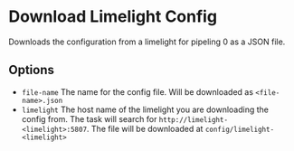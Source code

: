 # Download Limelight Config

Downloads the configuration from a limelight for pipeling 0 as a JSON file.

## Options
- `file-name` The name for the config file. Will be downloaded as `<file-name>.json`
- `limelight` The host name of the limelight you are downloading the config from. The task will search for `http://limelight-<limelight>:5807`. The file will be downloaded at `config/limelight-<limelight>`

